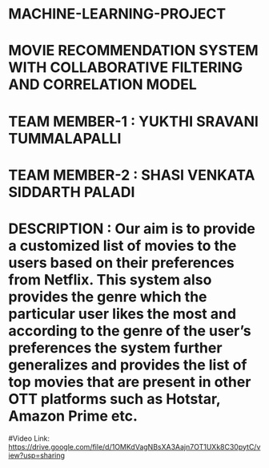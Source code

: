 # MACHINE-LEARNING-PROJECT
# MOVIE RECOMMENDATION SYSTEM WITH COLLABORATIVE FILTERING AND CORRELATION MODEL
# TEAM MEMBER-1 : YUKTHI SRAVANI TUMMALAPALLI
# TEAM MEMBER-2 : SHASI VENKATA SIDDARTH PALADI
# DESCRIPTION : Our aim is to provide a customized list of movies to the users based on their preferences from Netflix. This system also provides the genre which the particular user likes the most and according to the genre of the user’s preferences the system further generalizes and provides the list of top movies that are present in other OTT platforms such as Hotstar, Amazon Prime etc.
#Video Link: https://drive.google.com/file/d/1OMKdVagNBsXA3Aajn7OT1UXk8C30pytC/view?usp=sharing
